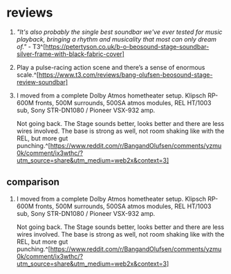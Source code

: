 # reviews
1. _"It's also probably the single best soundbar we've ever tested for music playback, bringing a rhythm and musicality that most can only dream of."_ - T3^[https://petertyson.co.uk/b-o-beosound-stage-soundbar-silver-frame-with-black-fabric-cover]
2. Play a pulse-racing action scene and there’s a sense of enormous scale.^[https://www.t3.com/reviews/bang-olufsen-beosound-stage-review-soundbar]
3. I moved from a complete Dolby Atmos hometheater setup. Klipsch RP-600M fronts, 500M surrounds, 500SA atmos modules, REL HT/1003 sub, Sony STR-DN1080 / Pioneer VSX-932 amp.
   
   Not going back. The Stage sounds better, looks better and there are less wires involved. The base is strong as well, not room shaking like with the REL, but more gut punching.^[https://www.reddit.com/r/BangandOlufsen/comments/yzmu0k/comment/ix3wthc/?utm_source=share&utm_medium=web2x&context=3]

## comparison
1. I moved from a complete Dolby Atmos hometheater setup. Klipsch RP-600M fronts, 500M surrounds, 500SA atmos modules, REL HT/1003 sub, Sony STR-DN1080 / Pioneer VSX-932 amp.
   
   Not going back. The Stage sounds better, looks better and there are less wires involved. The base is strong as well, not room shaking like with the REL, but more gut punching.^[https://www.reddit.com/r/BangandOlufsen/comments/yzmu0k/comment/ix3wthc/?utm_source=share&utm_medium=web2x&context=3]